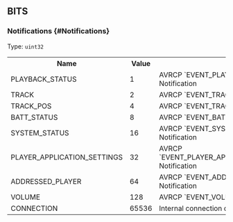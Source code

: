 
## **BITS**

### Notifications {#Notifications}
Type: <code>uint32</code>


<table>
    <tr><th>Name</th><th>Value</th><th>Description</th></tr><tr>
            <td>PLAYBACK_STATUS</td>
            <td>1</td>
            <td> AVRCP `EVENT_PLAYBACK_STATUS_CHANGED` Notification
</td>
        </tr><tr>
            <td>TRACK</td>
            <td>2</td>
            <td> AVRCP `EVENT_TRACK_CHANGED` Notification
</td>
        </tr><tr>
            <td>TRACK_POS</td>
            <td>4</td>
            <td> AVRCP `EVENT_TRACK_POS_CHANGED` Notification
</td>
        </tr><tr>
            <td>BATT_STATUS</td>
            <td>8</td>
            <td> AVRCP `EVENT_BATT_STATUS_CHANGED` Notification
</td>
        </tr><tr>
            <td>SYSTEM_STATUS</td>
            <td>16</td>
            <td> AVRCP `EVENT_SYSTEM_STATUS_CHANGED` Notification
</td>
        </tr><tr>
            <td>PLAYER_APPLICATION_SETTINGS</td>
            <td>32</td>
            <td> AVRCP `EVENT_PLAYER_APPLICATION_SETTINGS_CHANGED` Notification
</td>
        </tr><tr>
            <td>ADDRESSED_PLAYER</td>
            <td>64</td>
            <td> AVRCP `EVENT_ADDRESSED_PLAYER_CHANGED` Notification
</td>
        </tr><tr>
            <td>VOLUME</td>
            <td>128</td>
            <td> AVRCP `EVENT_VOLUME_CHANGED` Notification
</td>
        </tr><tr>
            <td>CONNECTION</td>
            <td>65536</td>
            <td> Internal connection change event.
</td>
        </tr></table>
